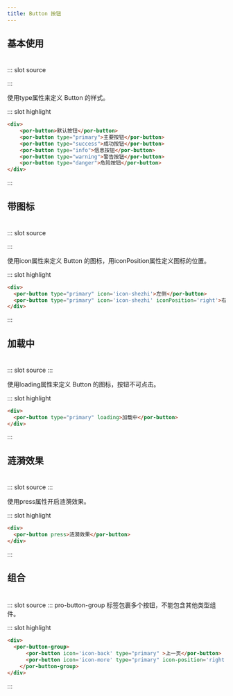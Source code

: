 ```yaml
---
title: Button 按钮
---
```


## 基本使用
#

  <demo-block>
::: slot source

<button-button1></button-button1>

:::

使用type属性来定义 Button 的样式。

::: slot highlight

```html
<div>
    <por-button>默认按钮</por-button>
    <por-button type="primary">主要按钮</por-button>
    <por-button type="success">成功按钮</por-button>
    <por-button type="info">信息按钮</por-button>
    <por-button type="warning">警告按钮</por-button>
    <por-button type="danger">危险按钮</por-button>
</div>
```
:::
</demo-block>


## 带图标
#

<demo-block>
::: slot source

<button-button2></button-button2>

:::

使用icon属性来定义 Button 的图标，用iconPosition属性定义图标的位置。

::: slot highlight

```html
<div>
  <por-button type="primary" icon='icon-shezhi'>左侧</por-button>
  <por-button type="primary" icon='icon-shezhi' iconPosition='right'>右侧 </por-button>
</div>
```
:::
</demo-block>


## 加载中
#


<demo-block>
::: slot source
<button-button3></button-button3>
:::

使用loading属性来定义 Button 的图标，按钮不可点击。

::: slot highlight

```html
<div>
  <por-button type="primary" loading>加载中</por-button>
</div>
```
:::
</demo-block>

## 涟漪效果
#

<demo-block>
::: slot source
<button-button4></button-button4>
:::

使用press属性开启涟漪效果。

::: slot highlight

```html
<div>
  <por-button press>涟漪效果</por-button>
</div>
```
:::
</demo-block>


## 组合
#

<demo-block>
::: slot source
<button-button-group></button-button-group>
:::
pro-button-group 标签包裹多个按钮，不能包含其他类型组件。

::: slot highlight

```html
<div>
  <por-button-group>
      <por-button icon='icon-back' type="primary" >上一页</por-button>
      <por-button icon='icon-more' type="primary" icon-position='right'>下一页</por-button>
    </por-button-group>
</div>
```
:::
</demo-block>

